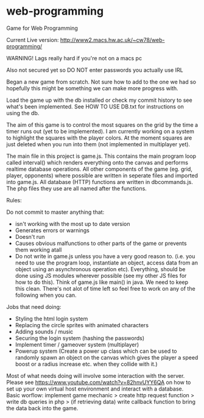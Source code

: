 # web-programming
Game for Web Programming

Current Live version: http://www2.macs.hw.ac.uk/~cw78/web-programming/

WARNING! Lags really hard if you're not on a macs pc

Also not secured yet so DO NOT enter passwords you actually use IRL

Began a new game from scratch. Not sure how to add to the one we had so hopefully this might be something we can make more progress with.

Load the game up with the db installed or check my commit history to see what's been implemented. See HOW TO USE DB.txt for instructions on using the db.

The aim of this game is to control the most squares on the grid by the time a timer runs out (yet to be implemented). I am currently working on a system to highlight the squares with the player colors. At the moment squares are just deleted when you run into them (not implemented in multiplayer yet).

The main file in this project is game.js. This contains the main program loop called interval() which renders everything onto the canvas and performs realtime database operations. All other components of the game (eg. grid, player, opponents) where possible are written in seperate files and imported into game.js. All database (HTTP) functions are written in dbcommands.js. The php files they use are all named after the functions.

Rules:

Do not commit to master anything that:
- isn't working with the most up to date version
- Generates errors or warnings
- Doesn't run
- Causes obvious malfunctions to other parts of the game or prevents them working atall
- Do not write in game.js unless you have a very good reason to. (i.e. you need to use the program loop, instantiate an object, access data from an object using an asynchronous operation etc). Everything, should be done using JS modules wherever possible (see my other JS files for how to do this). Think of game.js like main() in java. We need to keep this clean.
There's not alot of time left so feel free to work on any of the following when you can.

Jobs that need doing:

- Styling the html login system
- Replacing the circle sprites with animated characters
- Adding sounds / music
- Securing the login system (hashing the passwords)
- Implement timer / gameover system (multiplayer)
- Powerup system (Create a power up class which can be used to randomly spawn an object on the canvas which gives the player a speed boost or a radius increase etc. when they collide with it.)

Most of what needs doing will involve some interaction with the server. Please see https://www.youtube.com/watch?v=82hnvUYY6QA on how to set up your own virtual host environment and interact with a database. Basic worflow: implement game mechanic > create http request function > write db queries in php > (if retrieving data) write callback function to bring the data back into the game.
